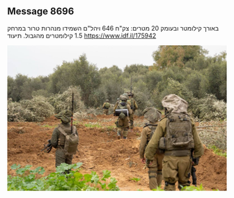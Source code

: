 ## Message 8696

באורך קילומטר ובעומק 20 מטרים:
צק"ח 646 ויהל"ם השמידו מנהרות טרור במרחק 1.5 קילומטרים מהגבול. תיעוד
https://www.idf.il/175942

![Photo](./8696/8696_photo.jpg)
